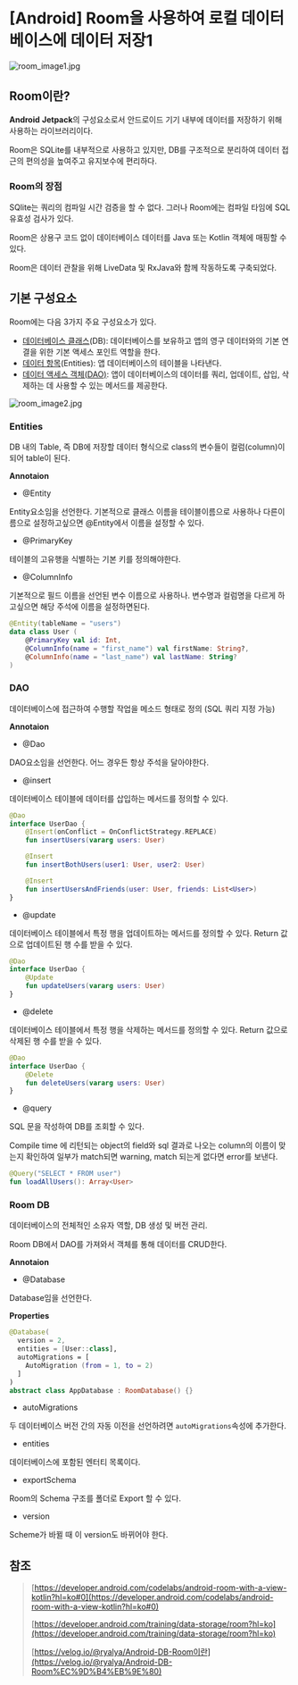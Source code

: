 # [Android] Room을 사용하여 로컬 데이터베이스에 데이터 저장1

![room_image1.jpg](/img/room_image1.jpg?raw=true)

## Room이란?

**Android** **Jetpack**의 구성요소로서 안드로이드 기기 내부에 데이터를 저장하기 위해 사용하는 라이브러리이다.

Room은 SQLite를 내부적으로 사용하고 있지만, DB를 구조적으로 분리하여 데이터 접근의 편의성을 높여주고 유지보수에 편리하다.

### Room의 장점

SQlite는 쿼리의 컴파일 시간 검증을 할 수 없다. 그러나 Room에는 컴파일 타임에 SQL 유효성 검사가 있다.

Room은 상용구 코드 없이 데이터베이스 데이터를 Java 또는 Kotlin 객체에 매핑할 수 있다.

Room은 데이터 관찰을 위해 LiveData 및 RxJava와 함께 작동하도록 구축되었다.

## 기본 구성요소

Room에는 다음 3가지 주요 구성요소가 있다.

- [데이터베이스 클래스](https://developer.android.com/reference/kotlin/androidx/room/Database?hl=ko)(DB): 데이터베이스를 보유하고 앱의 영구 데이터와의 기본 연결을 위한 기본 액세스 포인트 역할을 한다.
- [데이터 항목](https://developer.android.com/training/data-storage/room/defining-data?hl=ko)(Entities): 앱 데이터베이스의 테이블을 나타낸다.
- [데이터 액세스 객체(DAO)](https://developer.android.com/training/data-storage/room/accessing-data?hl=ko): 앱이 데이터베이스의 데이터를 쿼리, 업데이트, 삽입, 삭제하는 데 사용할 수 있는 메서드를 제공한다.

![room_image2.jpg](/img/room_image2.jpg?raw=true)

### Entities

DB 내의 Table, 즉 DB에 저장할 데이터 형식으로 class의 변수들이 컬럼(column)이 되어 table이 된다.

**Annotaion**  

- @Entity

Entity요소임을 선언한다. 기본적으로 클래스 이름을 테이블이름으로 사용하나 다른이름으로 설정하고싶으면 @Entity에서 이름을 설정할 수 있다.

- @PrimaryKey

테이블의 고유행을 식별하는 기본 키를 정의해야한다.

- @ColumnInfo

기본적으로 필드 이름을 선언된 변수 이름으로 사용하나. 변수명과 컬럼명을 다르게 하고싶으면 해당 주석에 이름을 설정하면된다.

```kotlin
@Entity(tableName = "users")
data class User (
    @PrimaryKey val id: Int,
    @ColumnInfo(name = "first_name") val firstName: String?,
    @ColumnInfo(name = "last_name") val lastName: String?
)
```

### DAO

데이터베이스에 접근하여 수행할 작업을 메소드 형태로 정의 (SQL 쿼리 지정 가능)

**Annotaion**  

- @Dao

DAO요소임을 선언한다. 어느 경우든 항상 주석을 달아야한다.

- @insert

데이터베이스 테이블에 데이터를 삽입하는 메서드를 정의할 수 있다.

```kotlin
@Dao
interface UserDao {
    @Insert(onConflict = OnConflictStrategy.REPLACE)
    fun insertUsers(vararg users: User)

    @Insert
    fun insertBothUsers(user1: User, user2: User)

    @Insert
    fun insertUsersAndFriends(user: User, friends: List<User>)
}
```

- @update

데이터베이스 테이블에서 특정 행을 업데이트하는 메서드를 정의할 수 있다. Return 값으로 업데이트된 행 수를 받을 수 있다.

```kotlin
@Dao
interface UserDao {
    @Update
    fun updateUsers(vararg users: User)
}
```

- @delete

데이터베이스 테이블에서 특정 행을 삭제하는 메서드를 정의할 수 있다. Return 값으로 삭제된 행 수를 받을 수 있다.

```kotlin
@Dao
interface UserDao {
    @Delete
    fun deleteUsers(vararg users: User)
}
```

- @query

SQL 문을 작성하여 DB를 조회할 수 있다.

Compile time 에 리턴되는 object의 field와 sql 결과로 나오는 column의 이름이 맞는지 확인하여 일부가 match되면 warning, match 되는게 없다면 error를 보낸다.

```kotlin
@Query("SELECT * FROM user")
fun loadAllUsers(): Array<User>
```

### Room DB

데이터베이스의 전체적인 소유자 역할, DB 생성 및 버전 관리.

Room DB에서 DAO를 가져와서 객체를 통해 데이터를 CRUD한다.

**Annotaion**  

- @Database

Database임을 선언한다.

**Properties**  

```kotlin
@Database(
  version = 2,
  entities = [User::class],
  autoMigrations = [
    AutoMigration (from = 1, to = 2)
  ]
)
abstract class AppDatabase : RoomDatabase() {}
```

- autoMigrations

두 데이터베이스 버전 간의 자동 이전을 선언하려면 `autoMigrations`속성에 추가한다.

- entities

데이터베이스에 포함된 엔터티 목록이다.

- exportSchema

Room의 Schema 구조를 폴더로 Export 할 수 있다.

- version

Scheme가 바뀔 때 이 version도 바뀌어야 한다.

## 참조

> [https://developer.android.com/codelabs/android-room-with-a-view-kotlin?hl=ko#0](https://developer.android.com/codelabs/android-room-with-a-view-kotlin?hl=ko#0)
>
> [https://developer.android.com/training/data-storage/room?hl=ko](https://developer.android.com/training/data-storage/room?hl=ko)
>
> [https://velog.io/@ryalya/Android-DB-Room이란](https://velog.io/@ryalya/Android-DB-Room%EC%9D%B4%EB%9E%80)
>